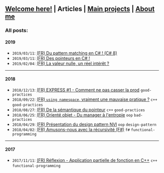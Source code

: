 ## [Welcome here!](index.md) | Articles | [Main projects](projects.md) | [About me](about.md)

### All posts:

#### 2019
- `2019/03/11`: [(FR) Du pattern matching en C# ! (C# 8)](articles/fr/2019/pattern_matching_csharp.md)
- `2019/03/11`: [(FR) Des pointeurs en C# !](articles/fr/2019/pointeurs_csharp.md)
- `2019/02/04`: [(FR) La valeur nulle, un réel intérêt ?](articles/fr/2019/la_valeur_nulle.md)

---
#### 2018
- `2018/12/13`: [(FR) EXPRESS #1 - Comment ne pas casser la prod](articles/fr/2018/express1_script_prod.md) `good-practices`
- `2018/09/22`: [(FR) `using namespace`, vraiment une mauvaise pratique ?](articles/fr/2018/using_namespace.md) `c++` `good-practices`
- `2018/08/27`: [(FR) De la sémantique du pointeur](articles/fr/2018/semantique_pointeur.md) `c++` `good-practices`
- `2018/06/25`: [(FR) Orienté objet - Du manager à l'entropie](articles/fr/2018/manager.md) `oop` `bad-practices`
- `2018/04/29`: [(FR) Présentation du design pattern NVI](articles/fr/2018/nvi.md) `oop` `design-pattern`
- `2018/04/02`: [(FR) Amusons-nous avec la récursivité (F#)](articles/fr/2018/recursivite.md) `f#` `functional-programming`

---
#### 2017
- `2017/11/11`: [(FR) Réflexion - Application partielle de fonction en C++](articles/fr/2017/curryfication_cpp.md) `c++` `functional-programming`
